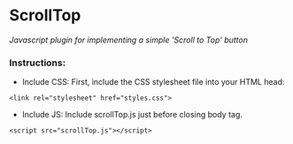 # ScrollTop
_Javascript plugin for implementing a simple 'Scroll to Top' button_

### Instructions:

- Include CSS:
First, include the CSS stylesheet file into your HTML head:
```
<link rel="stylesheet" href="styles.css">
```

- Include JS:
Include scrollTop.js just before closing body tag.
```
<script src="scrollTop.js"></script>  
```

